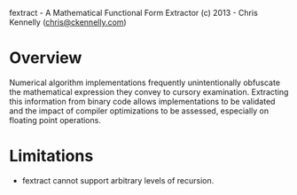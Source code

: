fextract - A Mathematical Functional Form Extractor
(c) 2013 - Chris Kennelly (chris@ckennelly.com)

Overview
========

Numerical algorithm implementations frequently unintentionally obfuscate the mathematical expression they convey to cursory examination.  Extracting this information from binary code allows implementations to be validated and the impact of compiler optimizations to be assessed, especially on floating point operations.  

Limitations
===========

* fextract cannot support arbitrary levels of recursion.
